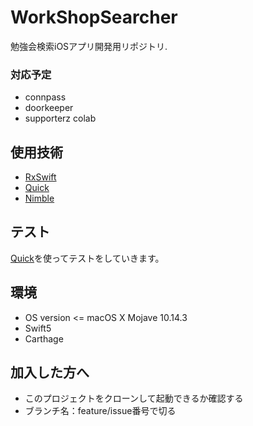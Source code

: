 # WorkShopSearcher
勉強会検索iOSアプリ開発用リポジトリ.
### 対応予定
- connpass
- doorkeeper
- supporterz colab

## 使用技術
- [RxSwift](https://github.com/ReactiveX/RxSwift)
- [Quick](https://github.com/Quick/Quick)
- [Nimble](https://github.com/Quick/Nimble)

## テスト
[Quick](https://github.com/Quick/Quick)を使ってテストをしていきます。

## 環境
- OS version <= macOS X Mojave 10.14.3 
- Swift5
- Carthage

## 加入した方へ
- このプロジェクトをクローンして起動できるか確認する
- ブランチ名：feature/issue番号で切る

